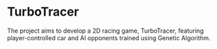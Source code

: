 # TurboTracer
The project aims to develop a 2D racing game, TurboTracer, featuring player-controlled car and AI opponents trained using Genetic Algorithm.
